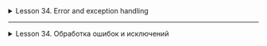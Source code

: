 <details>
<summary>Lesson 34. Error and exception handling</summary>

# Lesson 34: Exceptions in Java

## Introduction to Exceptions in Java

### Basic Concepts
- **Exceptions (`Exceptions'):** Objects that represent errors or other unusual events,
  occurring during the execution of the program. They are "thrown" (`throw`) when an error occurs and
  "intercepted" (`catch`) for processing.
- **Errors (`Errors'):** Serious problems that should not normally be attempted by the program.
  They are usually associated with problems at the system level, for example, `OutOfMemoryError'.
- **Program execution interruption:** The state when the program stops due to an unprocessed
  an exception or a serious error.

### Types of Exceptions
1. **Checked Exceptions:**
- Require processing in the code or declaration in the method signature using `throws'.
    - Examples: `IOException`, `SQLException'.
    - Used to handle expected but unpredictable situations, such as I/O errors.

2. **Unchecked Exceptions:**
- Do not require mandatory processing or declaration in the code.
    - Examples: `NullPointerException`, `ArithmeticException'.
    - They often occur due to errors in program logic and can be prevented by checks before code execution.

3. **Errors:**
- Usually do not involve processing, as they indicate serious system problems.
    - Examples: `OutOfMemoryError`, `StackOverflowError'.
    - Attempts to handle such problems are often ineffective and can lead to an unstable application state.

## Hierarchy of exceptions
- All exceptions and errors are inheritors of the `Throwable` class.
- **Class `Exception`**: A subclass of `Throwable` used for exceptions that the program user may expect to handle.
- **Class `Error`**: A subclass of `Throwable` designed for errors related to the environment in which the program is running.

###The `Throwable` class
- The main class for all errors and exceptions in Java.
- Contains methods for getting detailed information about an error or exception, for example, `GetMessage()`, `getCause()`, `printStackTrace()`.

###The `Exception` class
- A superclass for all exceptions that can be thrown and intercepted in the application.
- Includes both verifiable and unchecked exceptions.

###The `Error` class
- **Description**: `Error` is a subclass of the `Throwable` class in Java, which is used to indicate serious problems that the application is not designed to handle. These problems are usually related to the environment in which the program is running.
- **Examples**: `OutOfMemoryError`, `StackOverflowError`, `AssertionError`.
- **Usage**: Errors presented by the `Error` class usually indicate flaws that can only be fixed by changing the environment of the program, and not by changing the program itself. For example, a memory leak in the JVM can lead to an `OutOfMemoryError'.
- **Handling**: Unlike exceptions, errors are usually not handled in the program, as they indicate serious conditions, often beyond the control of the programmer.

![img.png](images/img.png)

## The main part: Verifiable and unchecked exceptions

### Checked Exceptions
- **Description**: Checked exceptions are exceptions that must be explicitly handled in the program or declared in the method signature.
- **Examples**:
- `IOException`: Occurs when I/O errors occur.
    - `SQLException': Related to errors that occur when working with the database.
- **When to use**: Use verifiable exceptions to handle errors that can be anticipated and handled at runtime. For example, file or database error handling.

### Unchecked Exceptions
- **Description**: Unchecked exceptions include errors that occur during program execution and do not require explicit processing or declaration in methods.
- **Examples**:
- `NullPointerException`: Occurs when we try to use a reference that points to `null'.
    - `ArrayIndexOutOfBoundsException`: Occurs when trying to access an array element with an index beyond its size.
- **When to use**: Unchecked exceptions are usually used to indicate programmer errors, such as errors in program logic or API misuse. They are usually not handled directly, but rather used to indicate the need to fix the code.

### Discussion of the use of each type
- **Verifiable exceptions** suggest that the programmer can anticipate and handle these situations, while **unchecked exceptions** most often indicate errors that need to be fixed in the code, rather than handled at runtime.
- The choice between using verifiable and unchecked exceptions depends on the specific situation and the design of the application.

## Try-catch exception handling (20 minutes)

### Syntax and example of using try-catch blocks
- **Syntax**:
```java
  try {
  // a block of code that can cause an exception
  } catch (ex exception type) {
  // a block of code for handling an exception
  }
  ```

- **Example**:
```java
  try {
  String text = null;
  System.out.println(text.length());
  } catch (NullPointerException ex) {
  System.out.println("An error occurred: the string has a null value.");
  }

```

### Handling multiple exceptions
- Use a single `catch` block to handle multiple types of exceptions.
- **Syntax**:

```java
try {
// code
} catch (Exclusion1 | Exclusion2 ex) {
// exception handling
}

```
- **Example**:
```java
  try {
  int[] numbers = new int[5];
  numbers[10] = 5; // may cause ArrayIndexOutOfBoundsException
  String text = null;
  System.out.println(text.length()); // may cause a NullPointerException
  } catch (ArrayIndexOutOfBoundsException | NullPointerException ex) {
  System.out.println("Error occurred: " + ex.getMessage());
  }

```

### Using the finally block
- The `finally` block is used to execute code after the `try` and `catch` blocks, regardless of whether an exception was thrown.
- **Syntax**:
```java
try {
// code that may cause an exception
} catch (ex exception type) {
// code for exception handling
} finally {
// the code that will be executed after try and catch
}

```
- **Example**:
```java
  try {
  // some potentially dangerous code
  } catch (ex exception type) {
  // exception handling
  } finally {
  System.out.println("This code will run anyway.");
  }
```

### Discussion
- **try-catch**: The main way to handle exceptions in Java. It allows you to isolate potentially dangerous code and prevents premature termination of the program.
- **Multiple exceptions**: An efficient way to handle different types of exceptions with a single `catch` block.
- **finally**: Ensures code execution after a `try-catch`, for example, to free up resources.


## throw and throws

### How and when to use throw
- **Description**: The keyword `throw` is used in Java to explicitly throw an exception.
- **When to use**: Use `throw` when you need to throw an exception due to a certain condition in the code.
- **Example**:
```java
  if (value < 0) {
  throw new IllegalArgumentException("Value cannot be negative");
  }
```

### How and when to use throws
- **Description**: The keyword `throws` is used in the method signature to indicate that the method can throw an exception.
- **When to use**: Use `throws` when you want to warn the calling code that your method may throw an exception, and that this exception should be handled or declared further.
- **Example**:

```java
public void myMethod(String fileName) throws FileNotFoundException {
      File file = new File(fileName);
      Scanner fileReader = new Scanner(file);
      // The rest of the code
}
```
### Discussion
- **Using `throw`**: Is a way to actively generate exceptions. This can be useful, for example, when checking method arguments for validity.
- **Using `throws`**: Helps in managing exceptions by delegating the responsibility of handling them to the calling code. It is often used in methods that work with files or databases.
- **Tip**: Use `throw` to indicate a specific problem in your code and `throws` in method signatures to show that the method can generate exceptions that need to be handled.

## Create your own exceptions

### Why and when to create your own exceptions
- **Why**: Custom exceptions help to improve the readability and manageability of the code, and allow you to more accurately describe the nature of the error.
- **When to use**: Create your own exceptions when Java's built-in exceptions are not enough to accurately describe the problem. This is especially useful in large systems and libraries where you need to distinguish your exceptions from the standard ones.

### Inheritance from the Exception class
- Custom exceptions are most often inherited from the `Exception` class.
- This means that they are "checkable exceptions" and must be handled or declared in methods.

### Example of creating and using your own exception
- **Example of a custom exception class**:

```java
public class CustomException extends Exception {
      public CustomException(String message) {
          super(message); // Calling the constructor of the parent class Exception
      }
  }
```
- **Using your own exception:**

```java
public void myMethod() throws CustomException {
    // Some code that may cause an error
    throw new CustomException("Specific error message");
}
```

### Discussion
- Creating your own exception allows you to more clearly express the intentions and causes of errors in your code.
- It can also help in standardizing error handling in your application or library.
- When inheriting from `Exception`, your exception will be verifiable, which requires it to be handled or declared in methods using it.

## Conclusion: Exceptions in Java

Exceptions in Java are a powerful mechanism for managing errors in a program. They allow us to flexibly respond to exceptional situations, preventing program crashes and providing more reliable and secure code.

### Key Points:
1. **Exceptions and their Types**: There are two main types of exceptions in Java: checked and unchecked. Understanding their differences and using them correctly in code is crucial to writing a reliable application.

2. **Exception Handling**: Using `try-catch-finally` blocks allows you to effectively manage exceptions, providing the ability to restore the program after errors.

3. **Creating Custom Exceptions**: Custom exceptions improve code readability and make debugging easier, making errors clearer and more manageable.

4. **Using `throw` and `throws'**: Understanding the difference between `throw` to generate exceptions and `throws` to declare them in methods helps in proper code organization and error handling.

### Conclusion:
Exception handling in Java is not just a way to prevent program crashes, but also a tool for writing clean, error-resistant and easily maintained code. Proper use of exceptions greatly simplifies debugging and program support, makes them more reliable and user-friendly.

Remember that a good understanding of exceptions and their handling is an important skill for any Java developer.


</details>

_____________

<details>
<summary>Lesson 34. Обработка ошибок и исключений</summary>

# Lesson 34: Исключения в Java

## Введение в Исключения в Java

### Основные Понятия
- **Исключения (`Exceptions`):** Объекты, которые представляют ошибки или другие необычные события,
  происходящие во время выполнения программы. Они "выбрасываются" (`throw`) при возникновении ошибки и
  "перехватываются" (`catch`) для обработки.
- **Ошибки (`Errors`):** Серьёзные проблемы, которые обычно не должны пытаться обрабатываться программой.
  Они обычно связаны с проблемами на уровне системы, например, `OutOfMemoryError`.
- **Прерывание выполнения программы:** Состояние, когда программа останавливается из-за необработанного
  исключения или серьёзной ошибки.

### Виды Исключений
1. **Проверяемые Исключения (Checked Exceptions):**
    - Требуют обработки в коде или объявления в сигнатуре метода с помощью `throws`.
    - Примеры: `IOException`, `SQLException`.
    - Используются для обработки ожидаемых, но непредсказуемых ситуаций, как, например, ошибки ввода-вывода.

2. **Непроверяемые Исключения (Unchecked Exceptions):**
    - Не требуют обязательной обработки или объявления в коде.
    - Примеры: `NullPointerException`, `ArithmeticException`.
    - Часто возникают из-за ошибок в логике программы и могут быть предотвращены проверками перед выполнением кода.

3. **Ошибки (Errors):**
    - Обычно не предполагают обработки, так как указывают на серьёзные системные проблемы.
    - Примеры: `OutOfMemoryError`, `StackOverflowError`.
    - Попытки обработки таких проблем часто неэффективны и могут привести к нестабильному состоянию приложения.

## Иерархия исключений
- Все исключения и ошибки являются наследниками класса `Throwable`.
- **Класс `Exception`**: Подкласс `Throwable`, используемый для исключений, которые пользователь программы может предполагать обрабатывать.
- **Класс `Error`**: Подкласс `Throwable`, предназначенный для ошибок, связанных с окружением, в котором работает программа.

### Класс `Throwable`
- Основной класс для всех ошибок и исключений в Java.
- Содержит методы для получения детальной информации об ошибке или исключении, например, `getMessage()`, `getCause()`, `printStackTrace()`.

### Класс `Exception`
- Суперкласс для всех исключений, которые могут быть выброшены и перехвачены в приложении.
- Включает в себя как проверяемые, так и непроверяемые исключения.

### Класс `Error`
- **Описание**: `Error` - это подкласс класса `Throwable` в Java, который используется для обозначения серьезных проблем, которые приложение не предназначено обрабатывать. Эти проблемы обычно связаны с окружением, в котором выполняется программа.
- **Примеры**: `OutOfMemoryError`, `StackOverflowError`, `AssertionError`.
- **Использование**: Ошибки, представленные классом `Error`, обычно указывают на недостатки, которые могут быть исправлены только путем изменения окружения программы, а не изменения самой программы. Например, утечка памяти в JVM может привести к `OutOfMemoryError`.
- **Обработка**: В отличие от исключений, ошибки обычно не обрабатываются в программе, так как они указывают на серьезные условия, часто за пределами контроля программиста.

![img.png](images/img.png)

## Основная часть: Проверяемые и непроверяемые исключения

### Проверяемые исключения (Checked Exceptions)
- **Описание**: Проверяемые исключения - это исключения, которые должны быть явно обработаны в программе или объявлены в сигнатуре метода.
- **Примеры**:
    - `IOException`: Возникает при возникновении ошибок ввода/вывода.
    - `SQLException`: Связан с ошибками, возникающими при работе с базой данных.
- **Когда использовать**: Используйте проверяемые исключения для обработки ошибок, которые можно предвидеть и обработать во время исполнения. Например, обработка ошибок файла или базы данных.

### Непроверяемые исключения (Unchecked Exceptions)
- **Описание**: Непроверяемые исключения включают ошибки, возникающие во время выполнения программы, и не требуют явной обработки или объявления в методах.
- **Примеры**:
    - `NullPointerException`: Возникает, когда пытаемся использовать ссылку, которая указывает на `null`.
    - `ArrayIndexOutOfBoundsException`: Возникает при попытке доступа к элементу массива с индексом за пределами его размера.
- **Когда использовать**: Непроверяемые исключения обычно используются для обозначения ошибок программиста, таких как ошибки в логике программы или неправильное использование API. Они обычно не обрабатываются напрямую, а скорее используются для указания на необходимость исправления кода.

### Обсуждение использования каждого типа
- **Проверяемые исключения** предполагают, что программист может предвидеть и обработать эти ситуации, в то время как **непроверяемые исключения** чаще всего указывают на ошибки, которые должны быть исправлены в коде, а не обработаны во время выполнения.
- Выбор между использованием проверяемых и непроверяемых исключений зависит от конкретной ситуации и дизайна приложения.

## Обработка исключений с помощью try-catch (20 минут)

### Синтаксис и пример использования try-catch блоков
- **Синтаксис**:
  ```java
  try {
      // блок кода, который может вызвать исключение
  } catch (ТипИсключения ex) {
      // блок кода для обработки исключения
  }
  ```
- **Пример**:
```java
try {
    String text = null;
    System.out.println(text.length());
} catch (NullPointerException ex) {
    System.out.println("Произошла ошибка: строка имеет значение null.");
}

```

### Обработка множественных исключений
- Используйте один блок `catch` для обработки нескольких типов исключений.
- **Синтаксис**:
```java
try {
    // код
} catch (Исключение1 | Исключение2 ex) {
    // обработка исключений
}

```
- **Пример**:
```java
try {
    int[] numbers = new int[5];
    numbers[10] = 5; // может вызвать ArrayIndexOutOfBoundsException
    String text = null;
    System.out.println(text.length()); // может вызвать NullPointerException
} catch (ArrayIndexOutOfBoundsException | NullPointerException ex) {
    System.out.println("Произошла ошибка: " + ex.getMessage());
}

```

### Использование блока finally
- Блок `finally` используется для выполнения кода после блоков `try` и `catch`, независимо от того, было ли выброшено исключение.
- **Синтаксис**:
```java
try {
    // код, который может вызвать исключение
} catch (ТипИсключения ex) {
    // код для обработки исключения
} finally {
    // код, который выполнится после try и catch
}

```
- **Пример**:
```java
try {
    // какой-то потенциально опасный код
} catch (ТипИсключения ex) {
    // обработка исключения
} finally {
    System.out.println("Этот код выполнится в любом случае.");
}
```

### Обсуждение
- **try-catch**: Основной способ обработки исключений в Java. Позволяет изолировать потенциально опасный код и предотвращает преждевременное завершение программы.
- **Множественные исключения**: Эффективный способ обработки разных типов исключений одним блоком `catch`.
- **finally**: Обеспечивает выполнение кода после `try-catch`, например, для освобождения ресурсов.


## throw и throws

### Как и когда использовать throw
- **Описание**: Ключевое слово `throw` используется в Java для явного выбрасывания исключения.
- **Когда использовать**: Применяйте `throw`, когда нужно сгенерировать исключение из-за определенного условия в коде.
- **Пример**:
```java
  if (value < 0) {
  throw new IllegalArgumentException("Значение не может быть отрицательным");
  }
```

### Как и когда использовать throws
- **Описание**: Ключевое слово `throws` используется в сигнатуре метода для указания, что метод может выбросить исключение.
- **Когда использовать**: Используйте `throws`, когда хотите предупредить вызывающий код о том, что ваш метод может выбросить исключение, и что это исключение должно быть обработано или объявлено дальше.
- **Пример**:
```java
  public void myMethod(String fileName) throws FileNotFoundException {
      File file = new File(fileName);
      Scanner fileReader = new Scanner(file);
      // Остальная часть кода
  }
```
### Обсуждение
- **Использование `throw`**: Является способом активной генерации исключений. Это может быть полезно, например, при проверке аргументов метода на допустимость.
- **Использование `throws`**: Помогает в управлении исключениями, делегируя обязанность их обработки вызывающему коду. Часто используется в методах, которые работают с файлами или базами данных.
- **Совет**: Используйте `throw` для указания конкретной проблемы в вашем коде и `throws` в сигнатурах методов, чтобы показать, что метод может генерировать исключения, требующие обработки.

## Создание собственных исключений

### Почему и когда нужно создавать собственные исключения
- **Почему**: Собственные исключения помогают улучшить читаемость и управляемость кода, позволяют более точно описать характер ошибки.
- **Когда использовать**: Создавайте собственные исключения, когда встроенных исключений Java недостаточно для точного описания проблемы. Это особенно полезно в больших системах и библиотеках, где вам нужно отличать свои исключения от стандартных.

### Наследование от класса Exception
- Собственные исключения чаще всего наследуются от класса `Exception`.
- Это означает, что они являются "проверяемыми исключениями" и должны обрабатываться или объявляться в методах.

### Пример создания и использования собственного исключения
- **Пример класса собственного исключения**:
  ```java
  public class CustomException extends Exception {
      public CustomException(String message) {
          super(message); // Вызов конструктора родительского класса Exception
      }
  }
    ```
- **Использование собственного исключения:**
```java
public void myMethod() throws CustomException {
    // Некоторый код, который может вызвать ошибку
    throw new CustomException("Специфическое сообщение об ошибке");
}
```

### Обсуждение
- Создание собственного исключения позволяет более ясно выразить намерения и причины ошибок в вашем коде.
- Это также может помочь в стандартизации обработки ошибок в вашем приложении или библиотеке.
- При наследовании от `Exception`, ваше исключение будет проверяемым, что требует его обработки или объявления в методах, использующих его.

## Заключение: Исключения в Java

Исключения в Java - это мощный механизм для управления ошибками в программе. Они позволяют нам гибко реагировать на исключительные ситуации, предотвращая аварийное завершение программ и обеспечивая более надежный и безопасный код.

### Ключевые Моменты:
1. **Исключения и их Типы**: В Java существует два основных типа исключений: проверяемые (checked) и непроверяемые (unchecked). Понимание их отличий и правильное использование в коде имеет решающее значение для написания надежного приложения.

2. **Обработка Исключений**: Использование блоков `try-catch-finally` позволяет эффективно управлять исключениями, обеспечивая возможность восстановления программы после ошибок.

3. **Создание Собственных Исключений**: Собственные исключения улучшают читаемость кода и облегчают отладку, делая ошибки более понятными и управляемыми.

4. **Использование `throw` и `throws`**: Понимание разницы между `throw` для генерации исключений и `throws` для их объявления в методах помогает в правильной организации кода и обработке ошибок.

### Заключение:
Обработка исключений в Java - это не просто способ предотвращения сбоев программы, но и инструмент для написания чистого, устойчивого к ошибкам и легко поддерживаемого кода. Правильное использование исключений значительно упрощает отладку и поддержку программ, делает их более надежными и удобными для пользователя.

Помните, что хорошее понимание исключений и их обработки - это важный навык для любого разработчика Java.


</details>



